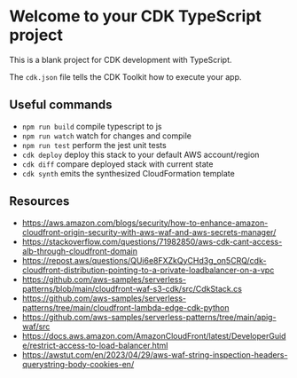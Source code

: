 # Welcome to your CDK TypeScript project

This is a blank project for CDK development with TypeScript.

The `cdk.json` file tells the CDK Toolkit how to execute your app.

## Useful commands

* `npm run build`   compile typescript to js
* `npm run watch`   watch for changes and compile
* `npm run test`    perform the jest unit tests
* `cdk deploy`      deploy this stack to your default AWS account/region
* `cdk diff`        compare deployed stack with current state
* `cdk synth`       emits the synthesized CloudFormation template

## Resources

* <https://aws.amazon.com/blogs/security/how-to-enhance-amazon-cloudfront-origin-security-with-aws-waf-and-aws-secrets-manager/>
* <https://stackoverflow.com/questions/71982850/aws-cdk-cant-access-alb-through-cloudfront-domain>
* <https://repost.aws/questions/QUi6e8FXZkQyCHd3g_on5CRQ/cdk-cloudfront-distribution-pointing-to-a-private-loadbalancer-on-a-vpc>
* <https://github.com/aws-samples/serverless-patterns/blob/main/cloudfront-waf-s3-cdk/src/CdkStack.cs>
* <https://github.com/aws-samples/serverless-patterns/tree/main/cloudfront-lambda-edge-cdk-python>
* <https://github.com/aws-samples/serverless-patterns/tree/main/apig-waf/src>
* <https://docs.aws.amazon.com/AmazonCloudFront/latest/DeveloperGuide/restrict-access-to-load-balancer.html>
* <https://awstut.com/en/2023/04/29/aws-waf-string-inspection-headers-querystring-body-cookies-en/>
